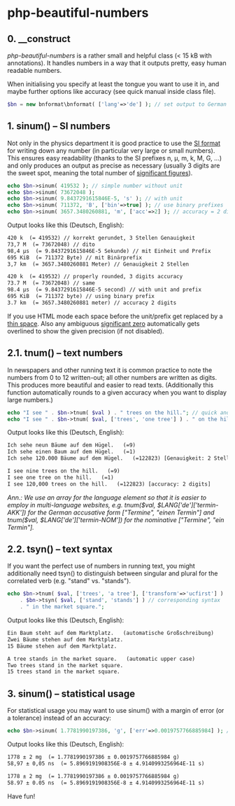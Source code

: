 # php-beautiful-numbers

## 0. __construct ##

*php-beautiful-numbers* is a rather small and helpful class (< 15 kB with annotations). It handles numbers in a way that it outputs pretty, easy human readable numbers. 

When initialising you specify at least the tongue you want to use it in, and maybe further options like accuracy (see quick manual inside class file).  

```php
$bn = new bnformat\bnformat( ['lang'=>'de'] ); // set output to German 
```


## 1. sinum() – SI numbers ##

Not only in the physics department it is good practice to use the [SI format](https://en.wikipedia.org/wiki/International_System_of_Units) for writing down any number (in particular very large or small numbers). This ensures easy readability (thanks to the SI prefixes n, µ, m, k, M, G, ...) and only produces an output as precise as necessary (usually 3 digits are the sweet spot, meaning the total number of [significant figures](https://en.wikipedia.org/wiki/Significant_figures)). 

```php
echo $bn->sinum( 419532 ); // simple number without unit
echo $bn->sinum( 73672048 );
echo $bn->sinum( 9.8437291615846E-5, 's' ); // with unit
echo $bn->sinum( 711372, 'B', ['bin'=>true] ); // use binary prefixes 
echo $bn->sinum( 3657.3480260881, 'm', ['acc'=>2] ); // accuracy = 2 digits 
```

Output looks like this (Deutsch, English):

```html
420 k  (= 419532) // korrekt gerundet, 3 Stellen Genauigkeit
73,7 M  (= 73672048) // dito
98,4 µs  (= 9.8437291615846E-5 Sekunde) // mit Einheit und Prefix
695 KiB  (= 711372 Byte) // mit Binärprefix
3,7 km  (= 3657.3480260881 Meter) // Genauigkeit 2 Stellen
```
```html
420 k  (= 419532) // properly rounded, 3 digits accuracy
73.7 M  (= 73672048) // same
98.4 µs  (= 9.8437291615846E-5 second) // with unit and prefix
695 KiB  (= 711372 byte) // using binary prefix
3.7 km  (= 3657.3480260881 meter) // accuracy 2 digits
```

If you use HTML mode each space before the unit/prefix get replaced by a [thin space](https://en.wikipedia.org/wiki/Thin_space). Also any ambiguous [significant zero](https://en.wikipedia.org/wiki/Significant_figures#Identifying_significant_figures) automatically gets overlined to show the given precision (if not disabled).

## 2.1. tnum() – text numbers ##

In newspapers and other running text it is common practice to note the numbers from 0 to 12 written-out; all other numbers are written as digits. This produces more beautiful and easier to read texts. (Additionally this function automatically rounds to a given accuracy when you want to display large numbers.) 

```php
echo "I see " . $bn->tnum( $val ) . " trees on the hill."; // quick and easy 
echo "I see " . $bn->tnum( $val, ['trees', 'one tree'] ) . " on the hill."; // singular distinction
```

Output looks like this (Deutsch, English):

```html
Ich sehe neun Bäume auf dem Hügel.   (=9)
Ich sehe einen Baum auf dem Hügel.   (=1)
Ich sehe 120.000 Bäume auf dem Hügel.   (=122823) [Genauigkeit: 2 Stellen]
``` 
```html
I see nine trees on the hill.   (=9)
I see one tree on the hill.   (=1)
I see 120,000 trees on the hill.   (=122823) [accuracy: 2 digits]
```

*Ann.: We use an array for the language element so that it is easier to employ in multi-language websites, e.g. tnum($val, $LANG['de']['termin-AKK']) for the German accusative form ["Termine", "einen Termin"] and tnum($val, $LANG['de']['termin-NOM']) for the nominative ["Termine", "ein Termin"].*

## 2.2. tsyn() – text syntax ##

If you want the perfect use of numbers in running text, you might additionally need tsyn() to distinguish between singular and plural for the correlated verb (e.g. "stand" vs. "stands"). 

```php
echo $bn->tnum( $val, ['trees', 'a tree'], ['transform'=>'ucfirst'] ) . " " // start uppercase  
    . $bn->tsyn( $val, ['stand', 'stands'] ) // corresponding syntax
    . " in the market square.";

```

Output looks like this (Deutsch, English):

```html
Ein Baum steht auf dem Marktplatz.   (automatische Großschreibung)
Zwei Bäume stehen auf dem Marktplatz.
15 Bäume stehen auf dem Marktplatz.
```
```html
A tree stands in the market square.   (automatic upper case)
Two trees stand in the market square.
15 trees stand in the market square.
``` 

## 3. sinum() – statistical usage ##

For statistical usage you may want to use sinum() with a margin of error (or a tolerance) instead of an accuracy:

```php
echo $bn->sinum( 1.7781990197386, 'g', ['err'=>0.0019757766885984] ); // error instead of accuracy
```

Output looks like this (Deutsch, English):

```html
1778 ± 2 mg  (= 1.7781990197386 ± 0.0019757766885984 g)
58,97 ± 0,05 ns  (= 5.8969191908356E-8 ± 4.9140993256964E-11 s)
```
```html
1778 ± 2 mg  (= 1.7781990197386 ± 0.0019757766885984 g)
58.97 ± 0.05 ns  (= 5.8969191908356E-8 ± 4.9140993256964E-11 s)
```


Have fun!
